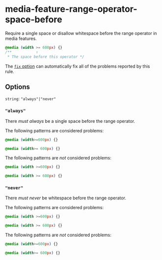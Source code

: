 # media-feature-range-operator-space-before

Require a single space or disallow whitespace before the range operator in media features.

<!-- prettier-ignore -->
```css
@media (width >= 600px) {}
/**           ↑
 * The space before this operator */
```

The [`fix` option](https://github.com/stylelint/stylelint/tree/14.2.0/docs/user-guide/usage/options.md#fix) can automatically fix all of the problems reported by this rule.

## Options

`string`: `"always"|"never"`

### `"always"`

There _must always_ be a single space before the range operator.

The following patterns are considered problems:

<!-- prettier-ignore -->
```css
@media (width>=600px) {}
```

<!-- prettier-ignore -->
```css
@media (width>= 600px) {}
```

The following patterns are _not_ considered problems:

<!-- prettier-ignore -->
```css
@media (width >=600px) {}
```

<!-- prettier-ignore -->
```css
@media (width >= 600px) {}
```

### `"never"`

There _must never_ be whitespace before the range operator.

The following patterns are considered problems:

<!-- prettier-ignore -->
```css
@media (width >=600px) {}
```

<!-- prettier-ignore -->
```css
@media (width >= 600px) {}
```

The following patterns are _not_ considered problems:

<!-- prettier-ignore -->
```css
@media (width>=600px) {}
```

<!-- prettier-ignore -->
```css
@media (width>= 600px) {}
```
